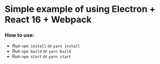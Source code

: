 # Simple example of using Electron + React 16 + Webpack

### How to use:
* Run `npm install` or `yarn install`
* Run `npm build` or `yarn build`
* Run `npm start` or `yarn start`
